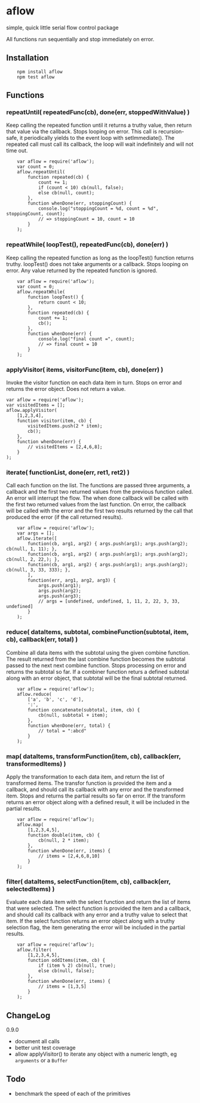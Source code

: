 aflow
=====

simple, quick little serial flow control package

All functions run sequentially and stop immediately on error.


## Installation

        npm install aflow
        npm test aflow


## Functions

### repeatUntil( repeatedFunc(cb), done(err, stoppedWithValue) )

Keep calling the repeated function until it returns a truthy value, then
return that value via the callback.  Stops looping on error.  This call is
recursion-safe, it periodically yields to the event loop with setImmediate().
The repeated call must call its callback, the loop will wait indefinitely and
will not time out.

        var aflow = require('aflow');
        var count = 0;
        aflow.repeatUntil(
            function repeated(cb) {
                count += 1;
                if (count < 10) cb(null, false);
                else cb(null, count);
            },
            function whenDone(err, stoppingCount) {
                console.log("stoppingCount = %d, count = %d", stoppingCount, count);
                // => stoppingCount = 10, count = 10
            }
        );

### repeatWhile( loopTest(), repeatedFunc(cb), done(err) )

Keep calling the repeated function as long as the loopTest() function returns
truthy.  loopTest() does not take arguments or a callback. Stops looping on
error.  Any value returned by the repeated function is ignored.

        var aflow = require('aflow');
        var count = 0;
        aflow.repeatWhile(
            function loopTest() {
                return count < 10;
            },
            function repeated(cb) {
                count += 1;
                cb();
            },
            function whenDone(err) {
                console.log("final count =", count);
                // => final count = 10
            }
        );

### applyVisitor( items, visitorFunc(item, cb), done(err) )

Invoke the visitor function on each data item in turn.  Stops on error and
returns the error object.  Does not return a value.

    var aflow = require('aflow');
    var visitedItems = [];
    aflow.applyVisitor(
        [1,2,3,4],
        function visitor(item, cb) {
            visitedItems.push(2 * item);
            cb();
        },
        function whenDone(err) {
            // visitedItems = [2,4,6,8];
        }
    );

### iterate( functionList, done(err, ret1, ret2) )

Call each function on the list.  The functions are passed three arguments, a
callback and the first two returned values from the previous function called.
An error will interrupt the flow.  The when done callback will be called with
the first two returned values from the last function.  On error, the callback
will be called with the error and the first two results returned by the call
that produced the error (if the call returned results).

        var aflow = require('aflow');
        var args = [];
        aflow.iterate([
            function(cb, arg1, arg2) { args.push(arg1); args.push(arg2); cb(null, 1, 11); },
            function(cb, arg1, arg2) { args.push(arg1); args.push(arg2); cb(null, 2, 22,); },
            function(cb, arg1, arg2) { args.push(arg1); args.push(arg2); cb(null, 3, 33, 333); },
            ],
            function(err, arg1, arg2, arg3) {
                args.push(arg1);
                args.push(arg2);
                args.push(arg3);
                // args = [undefined, undefined, 1, 11, 2, 22, 3, 33, undefined]
            }
        );


### reduce( dataItems, subtotal, combineFunction(subtotal, item, cb), callback(err, total) )

Combine all data items with the subtotal using the given combine function.
The result returned from the last combine function becomes the subtotal passed
to the next next combine function.  Stops processing on error and returns the
subtotal so far.  If a combiner function returs a defined subtotal along with
an error object, that subtotal will be the final subtotal returned.

        var aflow = require('aflow');
        aflow.reduce(
            ['a', 'b', 'c', 'd'],
            ':',
            function concatenate(subtotal, item, cb) {
                cb(null, subtotal + item);
            },
            function whenDone(err, total) {
                // total = ":abcd"
            }
        );

### map( dataItems, transformFunction(item, cb), callback(err, transformedItems) )

Apply the transformation to each data item, and return the list of transformed
items.  The transfor function is provided the item and a callback, and should
call its callback with any error and the transformed item.  Stops and returns
the partial results so far on error.  If the transform returns an error object
along with a defined result, it will be included in the partial results.

        var aflow = require('aflow');
        aflow.map(
            [1,2,3,4,5],
            function double(item, cb) {
                cb(null, 2 * item);
            },
            function whenDone(err, items) {
                // items = [2,4,6,8,10]
            }
        );

### filter( dataItems, selectFunction(item, cb), callback(err, selectedItems) )

Evaluate each data item with the select function and return the list of items
that were selected.  The select function is provided the item and a callback,
and should call its callback with any error and a truthy value to select that
item.  If the select function returns an error object along with a truthy
selection flag, the item generating the error will be included in the partial
results.

        var aflow = require('aflow');
        aflow.filter(
            [1,2,3,4,5],
            function oddItems(item, cb) {
                if (item % 2) cb(null, true);
                else cb(null, false);
            },
            function whenDone(err, items) {
                // items = [1,3,5]
            }
        );

## ChangeLog

0.9.0

- document all calls
- better unit test coverage
- allow applyVisitor() to iterate any object with a numeric length, eg `arguments` or a `Buffer`

## Todo

- benchmark the speed of each of the primitives
